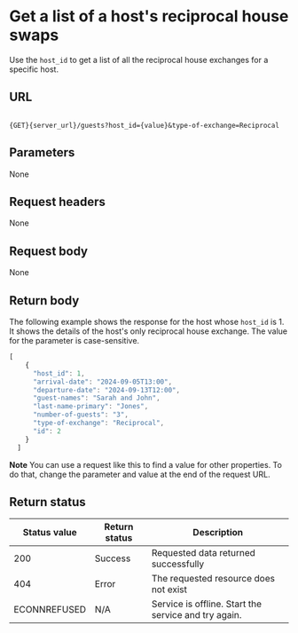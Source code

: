 # Get a list of a host's reciprocal house swaps

Use the `host_id` to get a list of all the reciprocal house exchanges for a specific host.

## URL

```shell

{GET}{server_url}/guests?host_id={value}&type-of-exchange=Reciprocal

```

## Parameters

None

## Request headers

None

## Request body

None

## Return body

The following example shows the response for the host whose `host_id` is 1. It shows the details of the host's only reciprocal house exchange. The value for the parameter is case-sensitive.

```js
[
    {
      "host_id": 1,
      "arrival-date": "2024-09-05T13:00",
      "departure-date": "2024-09-13T12:00", 
      "guest-names": "Sarah and John",
      "last-name-primary": "Jones",
      "number-of-guests": "3",
      "type-of-exchange": "Reciprocal",  
      "id": 2
    }
  ]
```

**Note** You can use a request like this to find a value for other properties. To do that, change the parameter and value at the end of the request URL.

## Return status

| Status value | Return status | Description |
| ------------- | ----------- | ----------- |
| 200 | Success | Requested data returned successfully |
| 404 | Error | The requested resource does not exist |
| ECONNREFUSED | N/A | Service is offline. Start the service and try again. |
